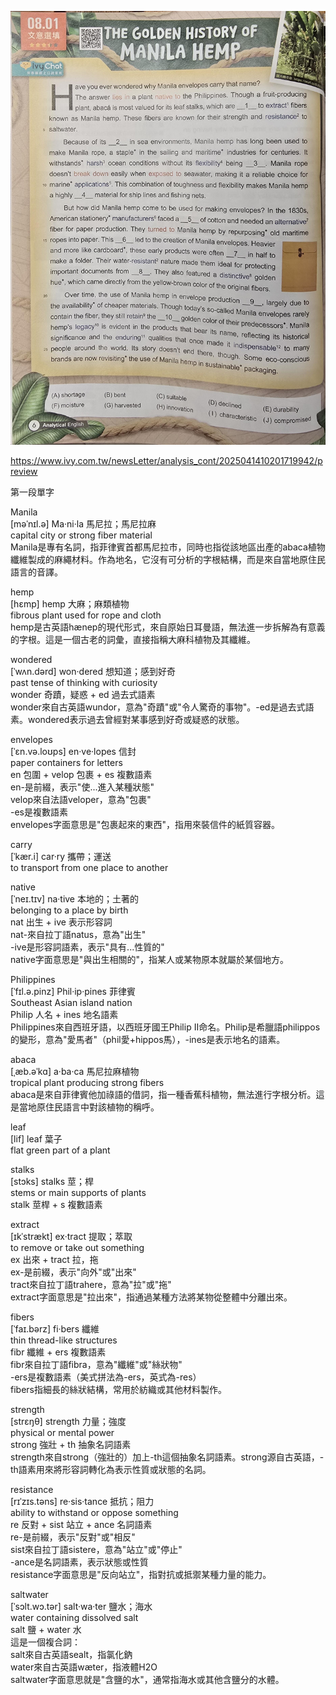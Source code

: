 ![20250806](./img/20250806.jpg)    
  
https://www.ivy.com.tw/newsLetter/analysis_cont/2025041410201719942/preview  
  
第一段單字  
  
Manila  
[məˈnɪl.ə] Ma·ni·la 馬尼拉；馬尼拉麻  
capital city or strong fiber material  
Manila是專有名詞，指菲律賓首都馬尼拉市，同時也指從該地區出產的abaca植物纖維製成的麻繩材料。作為地名，它沒有可分析的字根結構，而是來自當地原住民語言的音譯。  
  
hemp  
[hɛmp] hemp 大麻；麻類植物  
fibrous plant used for rope and cloth  
hemp是古英語hænep的現代形式，來自原始日耳曼語，無法進一步拆解為有意義的字根。這是一個古老的詞彙，直接指稱大麻科植物及其纖維。  
  
wondered  
[ˈwʌn.dərd] won·dered 想知道；感到好奇  
past tense of thinking with curiosity  
wonder 奇蹟，疑惑 + ed 過去式語素  
wonder來自古英語wundor，意為"奇蹟"或"令人驚奇的事物"。-ed是過去式語素。wondered表示過去曾經對某事感到好奇或疑惑的狀態。  
  
envelopes  
[ˈɛn.və.loʊps] en·ve·lopes 信封  
paper containers for letters  
en 包圍 + velop 包裹 + es 複數語素  
en-是前綴，表示"使...進入某種狀態"  
velop來自法語veloper，意為"包裹"  
-es是複數語素  
envelopes字面意思是"包裹起來的東西"，指用來裝信件的紙質容器。  
  
carry  
[ˈkær.i] car·ry 攜帶；運送  
to transport from one place to another  
  
native  
[ˈneɪ.tɪv] na·tive 本地的；土著的  
belonging to a place by birth  
nat 出生 + ive 表示形容詞  
nat-來自拉丁語natus，意為"出生"  
-ive是形容詞語素，表示"具有...性質的"  
native字面意思是"與出生相關的"，指某人或某物原本就屬於某個地方。  
  
Philippines  
[ˈfɪl.ə.pinz] Phil·ip·pines 菲律賓  
Southeast Asian island nation  
Philip 人名 + ines 地名語素  
Philippines來自西班牙語，以西班牙國王Philip II命名。Philip是希臘語philippos的變形，意為"愛馬者"（phil愛+hippos馬），-ines是表示地名的語素。  
  
abaca  
[ˌæb.əˈkɑ] a·ba·ca 馬尼拉麻植物  
tropical plant producing strong fibers  
abaca是來自菲律賓他加祿語的借詞，指一種香蕉科植物，無法進行字根分析。這是當地原住民語言中對該植物的稱呼。  
  
leaf  
[lif] leaf 葉子  
flat green part of a plant  
  
stalks  
[stɔks] stalks 莖；桿  
stems or main supports of plants  
stalk 莖桿 + s 複數語素  
  
extract  
[ɪkˈstrækt] ex·tract 提取；萃取  
to remove or take out something  
ex 出來 + tract 拉，拖  
ex-是前綴，表示"向外"或"出來"  
tract來自拉丁語trahere，意為"拉"或"拖"  
extract字面意思是"拉出來"，指通過某種方法將某物從整體中分離出來。  
  
fibers  
[ˈfaɪ.bərz] fi·bers 纖維  
thin thread-like structures  
fibr 纖維 + ers 複數語素  
fibr來自拉丁語fibra，意為"纖維"或"絲狀物"  
-ers是複數語素（美式拼法為-ers，英式為-res）  
fibers指細長的絲狀結構，常用於紡織或其他材料製作。  
  
strength  
[strɛŋθ] strength 力量；強度  
physical or mental power  
strong 強壯 + th 抽象名詞語素  
strength來自strong（強壯的）加上-th這個抽象名詞語素。strong源自古英語，-th語素用來將形容詞轉化為表示性質或狀態的名詞。  
  
resistance  
[rɪˈzɪs.təns] re·sis·tance 抵抗；阻力  
ability to withstand or oppose something  
re 反對 + sist 站立 + ance 名詞語素  
re-是前綴，表示"反對"或"相反"  
sist來自拉丁語sistere，意為"站立"或"停止"  
-ance是名詞語素，表示狀態或性質  
resistance字面意思是"反向站立"，指對抗或抵禦某種力量的能力。  
  
saltwater  
[ˈsɔlt.wɔ.tər] salt·wa·ter 鹽水；海水  
water containing dissolved salt  
salt 鹽 + water 水  
這是一個複合詞：  
salt來自古英語sealt，指氯化鈉  
water來自古英語wæter，指液體H2O  
saltwater字面意思就是"含鹽的水"，通常指海水或其他含鹽分的水體。  
  
